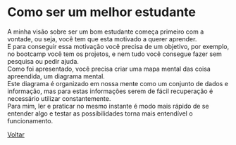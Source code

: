# Como ser um melhor estudante

A minha visão sobre ser um bom estudante começa primeiro com a vontade, ou seja, você tem que esta motivado a querer aprender.  
E para conseguir essa motivação você precisa de um objetivo, por exemplo, no bootcamp você tem os projetos, e nem tudo você consegue fazer sem pesquisa ou pedir ajuda.  
Como foi apresentado, você precisa criar uma mapa mental das coisa apreendida, um diagrama mental.  
Este diagrama é organizado em nossa mente como um conjunto de dados e informação, mas para estas informações serem de fácil recuperação é necessário utilizar constantemente.  
Para mim, ler e praticar no mesmo instante é modo mais rápido de se entender algo e testar as possibilidades torna mais entendível o funcionamento.  

[Voltar](../README.md)